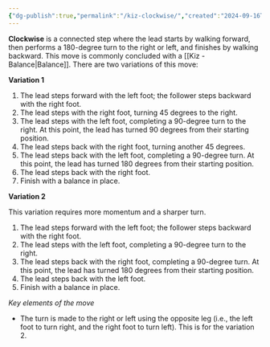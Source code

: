 ```yaml
---
{"dg-publish":true,"permalink":"/kiz-clockwise/","created":"2024-09-16T19:01:04.754-04:00","updated":"2024-09-17T12:42:58.844-04:00"}
---
```


**Clockwise** is a connected step where the lead starts by walking forward, then performs a 180-degree turn to the right or left, and finishes by walking backward. This move is commonly concluded with a [[Kiz - Balance\|Balance]]. There are two variations of this move:

**Variation 1**
1. The lead steps forward with the left foot; the follower steps backward with the right foot.
2. The lead steps with the right foot, turning 45 degrees to the right.
3. The lead steps with the left foot, completing a 90-degree turn to the right. At this point, the lead has turned 90 degrees from their starting position.
4. The lead steps back with the right foot, turning another 45 degrees.
5. The lead steps back with the left foot, completing a 90-degree turn. At this point, the lead has turned 180 degrees from their starting position.
6. The lead steps back with the right foot.
7. Finish with a balance in place.

**Variation 2**

This variation requires more momentum and a sharper turn.

1. The lead steps forward with the left foot; the follower steps backward with the right foot.
3. The lead steps with the left foot, completing a 90-degree turn to the right.
4. The lead steps back with the right foot, completing a 90-degree turn. At this point, the lead has turned 180 degrees from their starting position.
5. The lead steps back with the left foot.
7. Finish with a balance in place.

*Key elements of the move*
- The turn is made to the right or left using the opposite leg (i.e., the left foot to turn right, and the right foot to turn left). This is for the variation 2.
